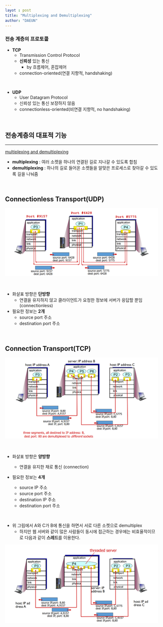 ```yaml
---
layot : post
title: "Multiplexing and Demultiplexing"
author: "DAEUN"
---
```


### 전송 계층의 프로토콜

- **TCP**
	- Transmission Control Protocol
	- **신뢰성** 있는 통신
	    - by 흐름제어, 혼잡제어
	- connection-oriented(연결 지향적, handshaking)

<br>

- **UDP**
	- User Datagram Protocol
	- 신뢰성 있는 통신 보장하지 않음
	- connectionless-oriented(비연결 지향적, no handshaking)

<br>

## 전송계층의 대표적 기능

---

[multiplexing and demultiplexing](https://img1.daumcdn.net/thumb/R1280x0/?scode=mtistory2&fname=https%3A%2F%2Fblog.kakaocdn.net%2Fdn%2FdOfjPm%2FbtqyRMuV7YY%2FKuybkmkKYmwsVQ9WeROXU1%2Fimg.png)

- **multiplexing** : 여러 소켓을 하나의 연결된 길로 지나갈 수 있도록 합침
- **demultiplexing** : 하나의 길로 들어온 소켓들을 알맞은 프로세스로 찾아갈 수 있도록 길을 나눠줌

<br>

## Connectionless Transport(UDP)

![udp](/assets/images/udp.png)

<br>

- 화살표 방향은 **단방향**
    - 연결을 유지하지 않고 클라이언트가 요청한 정보에 서버가 응답할 뿐임 (connectionless)
- 필요한 정보는 **2개**
    - source port 주소
    - destination port 주소

<br>

## Connection Transport(TCP)

![tcp](/assets/images/tcp1.png)

<br>

- 화살표 방향은 **양방향**
    - 연결을 유지한 채로 통신 (connection)

- 필요한 정보는 **4개**
    - source IP 주소
    - source port 주소
	- destination IP 주소
	- destination port 주소

<br>

- 위 그림에서 A와 C가 B에 통신을 하면서 서로 다른 소켓으로 demultiplex
    - 하지만 웹 서버와 같이 많은 사람들이 동시에 접근하는 경우에는 비효율적이므로 다음과 같이 **스레드**를 이용한다.

![tcp](/assets/images/tcp2.png)